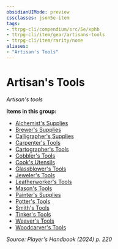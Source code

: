 ```yaml
---
obsidianUIMode: preview
cssclasses: json5e-item
tags:
- ttrpg-cli/compendium/src/5e/xphb
- ttrpg-cli/item/gear/artisans-tools
- ttrpg-cli/item/rarity/none
aliases: 
- "Artisan's Tools"
---
```

# Artisan's Tools
*Artisan's tools*  



**Items in this group:**

- [Alchemist's Supplies](2-Mechanics/CLI/items/alchemists-supplies-xphb.md)
- [Brewer's Supplies](2-Mechanics/CLI/items/brewers-supplies-xphb.md)
- [Calligrapher's Supplies](2-Mechanics/CLI/items/calligraphers-supplies-xphb.md)
- [Carpenter's Tools](2-Mechanics/CLI/items/carpenters-tools-xphb.md)
- [Cartographer's Tools](2-Mechanics/CLI/items/cartographers-tools-xphb.md)
- [Cobbler's Tools](2-Mechanics/CLI/items/cobblers-tools-xphb.md)
- [Cook's Utensils](2-Mechanics/CLI/items/cooks-utensils-xphb.md)
- [Glassblower's Tools](2-Mechanics/CLI/items/glassblowers-tools-xphb.md)
- [Jeweler's Tools](2-Mechanics/CLI/items/jewelers-tools-xphb.md)
- [Leatherworker's Tools](2-Mechanics/CLI/items/leatherworkers-tools-xphb.md)
- [Mason's Tools](2-Mechanics/CLI/items/masons-tools-xphb.md)
- [Painter's Supplies](2-Mechanics/CLI/items/painters-supplies-xphb.md)
- [Potter's Tools](2-Mechanics/CLI/items/potters-tools-xphb.md)
- [Smith's Tools](2-Mechanics/CLI/items/smiths-tools-xphb.md)
- [Tinker's Tools](2-Mechanics/CLI/items/tinkers-tools-xphb.md)
- [Weaver's Tools](2-Mechanics/CLI/items/weavers-tools-xphb.md)
- [Woodcarver's Tools](2-Mechanics/CLI/items/woodcarvers-tools-xphb.md)

*Source: Player's Handbook (2024) p. 220*
